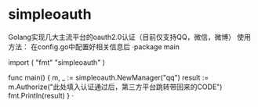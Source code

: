 # simpleoauth
Golang实现几大主流平台的oauth2.0认证（目前仅支持QQ，微信，微博）
使用方法：
在config.go中配置好相关信息后
·package main

 import (
 	"fmt"
 	"simpleoauth"
 )

 func main() {
 	m, _ := simpleoauth.NewManager("qq")
 	result := m.Authorize("此处填入认证通过后，第三方平台跳转带回来的CODE")
 	fmt.Println(result)
 }
·